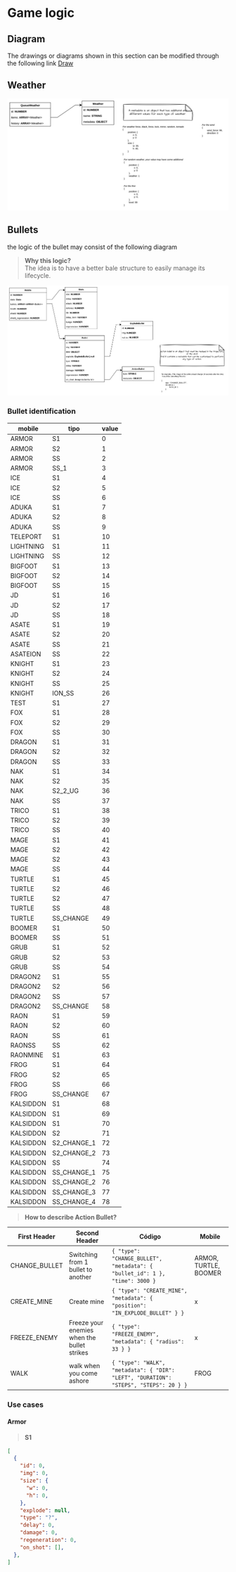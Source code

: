 # Game logic

## Diagram

The drawings or diagrams shown in this section can be modified through the following link [Draw](https://app.diagrams.net/#G1mIfIJ19J7oW2Iw8vo3GrpQjWOFiF0zVn#%7B%22pageId%22%3A%22kow-iseRG58Xen-pIDAg%22%7D)

## Weather

![alt text](../../crafts/image.png)

## Bullets

the logic of the bullet may consist of the following diagram

> **Why this logic?** <br />
> The idea is to have a better bale structure to easily manage its lifecycle.

![alt text](../../crafts/bullets.png)

### Bullet identification

| mobile    | tipo        | value |
| --------- | ----------- | ----- |
| ARMOR     | S1          | 0     |
| ARMOR     | S2          | 1     |
| ARMOR     | SS          | 2     |
| ARMOR     | SS_1        | 3     |
| ICE       | S1          | 4     |
| ICE       | S2          | 5     |
| ICE       | SS          | 6     |
| ADUKA     | S1          | 7     |
| ADUKA     | S2          | 8     |
| ADUKA     | SS          | 9     |
| TELEPORT  | S1          | 10    |
| LIGHTNING | S1          | 11    |
| LIGHTNING | SS          | 12    |
| BIGFOOT   | S1          | 13    |
| BIGFOOT   | S2          | 14    |
| BIGFOOT   | SS          | 15    |
| JD        | S1          | 16    |
| JD        | S2          | 17    |
| JD        | SS          | 18    |
| ASATE     | S1          | 19    |
| ASATE     | S2          | 20    |
| ASATE     | SS          | 21    |
| ASATEION  | SS          | 22    |
| KNIGHT    | S1          | 23    |
| KNIGHT    | S2          | 24    |
| KNIGHT    | SS          | 25    |
| KNIGHT    | ION_SS      | 26    |
| TEST      | S1          | 27    |
| FOX       | S1          | 28    |
| FOX       | S2          | 29    |
| FOX       | SS          | 30    |
| DRAGON    | S1          | 31    |
| DRAGON    | S2          | 32    |
| DRAGON    | SS          | 33    |
| NAK       | S1          | 34    |
| NAK       | S2          | 35    |
| NAK       | S2_2_UG     | 36    |
| NAK       | SS          | 37    |
| TRICO     | S1          | 38    |
| TRICO     | S2          | 39    |
| TRICO     | SS          | 40    |
| MAGE      | S1          | 41    |
| MAGE      | S2          | 42    |
| MAGE      | S2          | 43    |
| MAGE      | SS          | 44    |
| TURTLE    | S1          | 45    |
| TURTLE    | S2          | 46    |
| TURTLE    | S2          | 47    |
| TURTLE    | SS          | 48    |
| TURTLE    | SS_CHANGE   | 49    |
| BOOMER    | S1          | 50    |
| BOOMER    | SS          | 51    |
| GRUB      | S1          | 52    |
| GRUB      | S2          | 53    |
| GRUB      | SS          | 54    |
| DRAGON2   | S1          | 55    |
| DRAGON2   | S2          | 56    |
| DRAGON2   | SS          | 57    |
| DRAGON2   | SS_CHANGE   | 58    |
| RAON      | S1          | 59    |
| RAON      | S2          | 60    |
| RAON      | SS          | 61    |
| RAONSS    | SS          | 62    |
| RAONMINE  | S1          | 63    |
| FROG      | S1          | 64    |
| FROG      | S2          | 65    |
| FROG      | SS          | 66    |
| FROG      | SS_CHANGE   | 67    |
| KALSIDDON | S1          | 68    |
| KALSIDDON | S1          | 69    |
| KALSIDDON | S1          | 70    |
| KALSIDDON | S2          | 71    |
| KALSIDDON | S2_CHANGE_1 | 72    |
| KALSIDDON | S2_CHANGE_2 | 73    |
| KALSIDDON | SS          | 74    |
| KALSIDDON | SS_CHANGE_1 | 75    |
| KALSIDDON | SS_CHANGE_2 | 76    |
| KALSIDDON | SS_CHANGE_3 | 77    |
| KALSIDDON | SS_CHANGE_4 | 78    |

> **How to describe Action Bullet?** <br />

| First Header  | Second Header                               | Código                                                                                | Mobile                |
| ------------- | ------------------------------------------- | ------------------------------------------------------------------------------------- | --------------------- |
| CHANGE_BULLET | Switching from 1 bullet to another          | `{ "type": "CHANGE_BULLET", "metadata": { "bullet_id": 1 }, "time": 3000 } `          | ARMOR, TURTLE, BOOMER |
| CREATE_MINE   | Create mine                                 | `{ "type": "CREATE_MINE", "metadata": { "position": "IN_EXPLODE_BULLET" } }`          | x                     |
| FREEZE_ENEMY  | Freeze your enemies when the bullet strikes | `{ "type": "FREEZE_ENEMY", "metadata": { "radius": 33 } }`                            | x                     |
| WALK          | walk when you come ashore                   | `{ "type": "WALK", "metadata": { "DIR": "LEFT", "DURATION": "STEPS", "STEPS": 20 } }` | FROG                  |

### Use cases

#### Armor

> **S1**

```json
[
  {
    "id": 0,
    "img": 0,
    "size": {
      "w": 0,
      "h": 0,
    },
    "explode": null,
    "type": "?",
    "delay": 0,
    "damage": 0,
    "regeneration": 0,
    "on_shot": [],
  },
]

```
